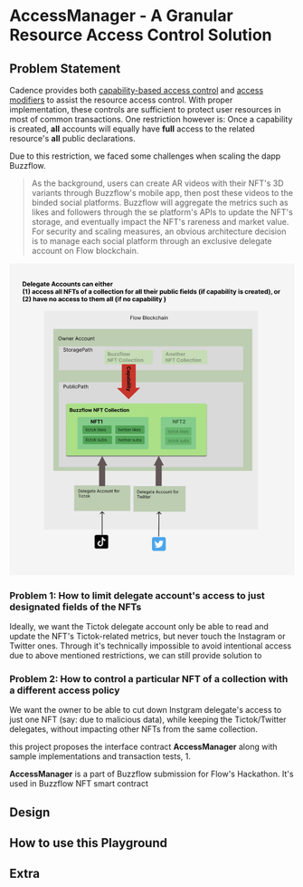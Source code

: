# AccessManager - A Granular Resource Access Control Solution 

## Problem Statement


Cadence provides both [capability-based access control](https://developers.flow.com/cadence/language/capability-based-access-control) and [access modifiers](https://developers.flow.com/cadence/language/access-control) to assist the resource access control. With proper implementation, these controls are sufficient to protect user resources in most of common transactions. One restriction however is: Once a capability is created,  **all** accounts will equally have **full** access to the related resource's **all** public declarations. 

Due to this restriction,  we faced some challenges when scaling the dapp Buzzflow. 

> As the background, users can create AR videos with their NFT's 3D variants through Buzzflow's mobile app, then post these videos to the binded social platforms. Buzzflow will aggregate the metrics such as likes and followers through the se platform's APIs to update the NFT's storage, and eventually impact the NFT's rareness and market value. For security and scaling measures, an obvious architecture decision is to manage each social platform through an exclusive delegate account on Flow blockchain.

![AccessOrig](AccessOrig.jpg)

### Problem 1: How to limit delegate account's access to just designated fields of the NFTs

Ideally, we want the Tictok delegate account only be able to read and update the NFT's Tictok-related metrics, but never touch the Instagram or Twitter ones. Through it's technically impossible to avoid intentional access due to above mentioned restrictions, we can still provide solution to 



### Problem 2: How to control a particular NFT of a collection with a different access policy

We want the owner to be able to cut down Instgram delegate's access to just one NFT (say: due to malicious data), while keeping the Tictok/Twitter delegates, without impacting other NFTs from the same collection. 


this project proposes the interface contract **AccessManager** along with sample implementations and transaction tests, 
1.  


**AccessManager** is a part of Buzzflow submission for Flow's Hackathon. It's used in Buzzflow NFT smart contract 




## Design


## How to use this Playground

## Extra